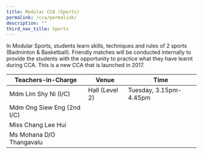 ```yaml
---
title: Modular CCA (Sports)
permalink: /cca/permalink/
description: ""
third_nav_title: Sports
---
```

In Modular Sports, students learn skills, techniques and rules of 2 sports (Badminton & Basketball). Friendly matches will be conducted internally to provide the students with the opportunity to practice what they have learnt during CCA. This is a new CCA that is launched in 2017.


| Teachers-in-Charge | Venue | Time |
| -------- | -------- | -------- |
| Mdm Lim Shy Ni (I/C)     | Hall (Level 2)     | Tuesday, 3.15pm-4.45pm     |
| Mdm Ong Siew Eng (2nd I/C)     |      |      |
| Miss Chang Lee Hui   |      |      |
| Ms Mohana D/O Thangavalu    |      |     |